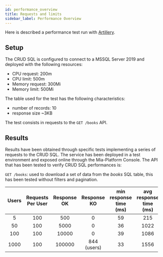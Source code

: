 ```yaml
---
id: performance_overview
title: Requests and limits
sidebar_label: Performance Overview
---
```


<!--
WARNING: this file was automatically generated by Mia-Platform Doc Aggregator.
DO NOT MODIFY IT BY HAND.
Instead, modify the source file and run the aggregator to regenerate this file.
-->

Here is described a performance test run with [Artillery](https://www.artillery.io/).

## Setup
The CRUD SQL is configured to connect to a MSSQL Server 2019 and deployed with the following resources:
- CPU request: 200m
- CPU limit: 500m
- Memory request: 300Mi
- Memory limit: 500Mi

The table used for the test has the following characteristics:
- number of records: 10
- response size ~3KB

The test consists in requests to the `GET /books` API.

## Results 

Results have been obtained through specific tests implementing a series of requests to the CRUD SQL.
The service has been deployed in a test environment and exposed online through the Mia-Platform Console.
The API that has been tested to verify CRUD SQL performances is:

`GET /books`: used to download a set of data from the _books_ SQL table, this has been tested without filters and pagination.

| Users | Requests Per User | Response OK | Response KO | min response time (ms) | avg response time (ms) | max response time  (ms) |
|:-----:|:-----------------:|:-----------:|:-----------:|:----------------------:|:----------------------:|:-----------------------:|
|   5   |        100        |     500     |      0      |           59           |          215           |           612           |
|  50   |        100        |    5000     |      0      |           36           |          1022          |          2295           |
|  100  |        100        |    10000    |      0      |           39           |          1086          |          2104           |
| 1000  |        100        |   100000    | 844 (users) |           33           |          1556          |          9992           |

